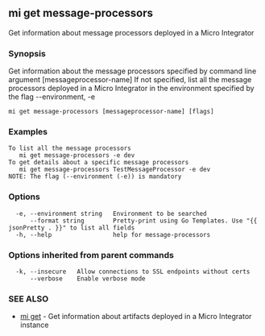 ## mi get message-processors

Get information about message processors deployed in a Micro Integrator

### Synopsis

Get information about the message processors specified by command line argument [messageprocessor-name]
If not specified, list all the message processors deployed in a Micro Integrator in the environment specified by the flag --environment, -e

```
mi get message-processors [messageprocessor-name] [flags]
```

### Examples

```
To list all the message processors
   mi get message-processors -e dev
To get details about a specific message processors
   mi get message-processors TestMessageProcessor -e dev
NOTE: The flag (--environment (-e)) is mandatory
```

### Options

```
  -e, --environment string   Environment to be searched
      --format string        Pretty-print using Go Templates. Use "{{ jsonPretty . }}" to list all fields
  -h, --help                 help for message-processors
```

### Options inherited from parent commands

```
  -k, --insecure   Allow connections to SSL endpoints without certs
      --verbose    Enable verbose mode
```

### SEE ALSO

* [mi get](mi_get.md)	 - Get information about artifacts deployed in a Micro Integrator instance

